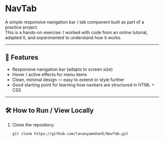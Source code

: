 # NavTab

A simple responsive navigation bar / tab component built as part of a practice project.  
This is a hands-on exercise: I worked with code from an online tutorial, adapted it, and experimented to understand how it works.

---

## 🚀 Features

- Responsive navigation bar (adapts to screen size)  
- Hover / active effects for menu items  
- Clean, minimal design — easy to extend or style further  
- Good starting point for learning how navbars are structured in HTML + CSS  

---

## 🛠 How to Run / View Locally

1. Clone the repository:
   ```bash
   git clone https://github.com/lavanyamohan5/NavTab.git
